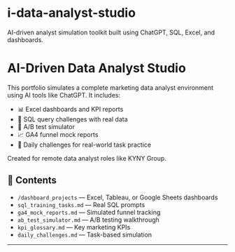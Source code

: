 # i-data-analyst-studio
AI-driven analyst simulation toolkit built using ChatGPT, SQL, Excel, and dashboards.

# AI-Driven Data Analyst Studio

This portfolio simulates a complete marketing data analyst environment using AI tools like ChatGPT. It includes:

- 📊 Excel dashboards and KPI reports
- 🧠 SQL query challenges with real data
- 🧪 A/B test simulator
- 📈 GA4 funnel mock reports
- 💼 Daily challenges for real-world task practice

Created for remote data analyst roles like KYNY Group.

## 🔗 Contents

- `/dashboard_projects` — Excel, Tableau, or Google Sheets dashboards  
- `sql_training_tasks.md` — Real SQL prompts  
- `ga4_mock_reports.md` — Simulated funnel tracking  
- `ab_test_simulator.md` — A/B testing walkthrough  
- `kpi_glossary.md` — Key marketing KPIs  
- `daily_challenges.md` — Task-based simulation

---

